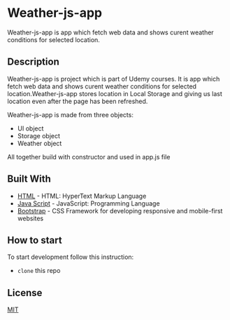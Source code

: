 # Weather-js-app
Weather-js-app is app which fetch web data and shows curent weather conditions for selected location.

## Description

Weather-js-app is project which is part of Udemy courses.
It is app which fetch web data and shows curent weather conditions for selected location.Weather-js-app stores location in Local Storage and giving us last location even after the page has been refreshed.

Weather-js-app is made from three objects: 
* UI object
* Storage object
* Weather object

All together build with constructor and used in app.js file

## Built With

* [HTML](http://www.html.com) - HTML: HyperText Markup Language
* [Java Script](https://www.javascript.com/) - JavaScript: Programming Language 
* [Bootstrap](https://getbootstrap.com/) - CSS Framework for developing responsive and mobile-first websites


## How to start
To start development follow this instruction:

* `clone` this repo

## License
[MIT](https://choosealicense.com/licenses/mit/)
